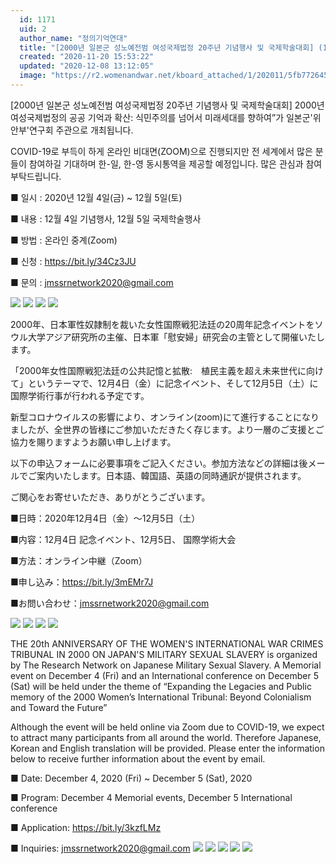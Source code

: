 ```yaml
---
  id: 1171
  uid: 2
  author_name: "정의기억연대"
  title: "[2000년 일본군 성노예전범 여성국제법정 20주년 기념행사 및 국제학술대회] (12.4~12.5 ZOOM) ENG/JPN"
  created: "2020-11-20 15:53:22"
  updated: "2020-12-08 13:12:05"
  image: "https://r2.womenandwar.net/kboard_attached/1/202011/5fb7726457f696316735.jpg"
---
```

\[2000년 일본군 성노예전범 여성국제법정 20주년 기념행사 및 국제학술대회\] 2000년 여성국제법정의 공공 기억과 확산: 식민주의를 넘어서 미래세대를 향하여”가 일본군'위안부'연구회 주관으로 개최됩니다.

COVID-19로 부득이 하게 온라인 비대면(ZOOM)으로 진행되지만 전 세계에서 많은 분들이 참여하길 기대하며 한-일, 한-영 동시통역을 제공할 예정입니다. 많은 관심과 참여 부탁드립니다. 

■ 일시 : 2020년 12월 4일(금) ~ 12월 5일(토)

■ 내용 : 12월 4일 기념행사, 12월 5일 국제학술행사

■ 방법 : 온라인 중계(Zoom)

■ 신청 : https://bit.ly/34Cz3JU

■ 문의 : jmssrnetwork2020@gmail.com

![](https://r2.womenandwar.net/kboard_attached/1/202011/5fb7726457f696316735.jpg) ![](https://r2.womenandwar.net/kboard_attached/1/202011/5fb7726453f786626106.jpg) ![](https://r2.womenandwar.net/kboard_attached/1/202011/5fb772644f74f4102775.jpg) ![](https://r2.womenandwar.net/kboard_attached/1/202011/5fb7726449f9b8099227.jpg)

2000年、日本軍性奴隷制を裁いた女性国際戦犯法廷の20周年記念イベントをソウル大学アジア研究所の主催、日本軍「慰安婦」研究会の主管として開催いたします。

「2000年女性国際戦犯法廷の公共記憶と拡散:　植民主義を超え未来世代に向けて」というテーマで、12月4日（金）に記念イベント、そして12月5日（土）に国際学術行事が行われる予定です。

新型コロナウイルスの影響により、オンライン(zoom)にて進行することになりましたが、全世界の皆様にご参加いただきたく存じます。より一層のご支援とご協力を賜りますようお願い申し上げます。

以下の申込フォームに必要事項をご記入ください。参加方法などの詳細は後メールでご案内いたします。日本語、韓国語、英語の同時通訳が提供されます。

ご関心をお寄せいただき、ありがとうございます。

■日時：2020年12月4日（金）〜12月5日（土）

■内容：12月4日 記念イベント、12月5日、 国際学術大会

■方法：オンライン中継（Zoom）

■申し込み：https://bit.ly/3mEMr7J

■お問い合わせ：jmssrnetwork2020@gmail.com

![](https://r2.womenandwar.net/kboard_attached/1/202011/5fb7729b497e67353135.jpg) ![](https://r2.womenandwar.net/kboard_attached/1/202011/5fb7729b3c5e45441342.jpg) ![](https://r2.womenandwar.net/kboard_attached/1/202011/5fb7729b3376a7643167.jpg) ![](https://r2.womenandwar.net/kboard_attached/1/202011/5fb7729b42ddf1534737.jpg)

THE 20th ANNIVERSARY OF THE WOMEN'S INTERNATIONAL WAR CRIMES TRIBUNAL IN 2000 ON JAPAN'S MILITARY SEXUAL SLAVERY is organized by The Research Network on Japanese Military Sexual Slavery. A Memorial event on December 4 (Fri) and an International conference on December 5 (Sat) will be held under the theme of “Expanding the Legacies and Public memory of the 2000 Women’s International Tribunal: Beyond Colonialism and Toward the Future”

Although the event will be held online via Zoom due to COVID-19, we expect to attract many participants from all around the world. Therefore Japanese, Korean and English translation will be provided. Please enter the information below to receive further information about the event by email.

■ Date: December 4, 2020 (Fri) ~ December 5 (Sat), 2020

■ Program: December 4 Memorial events, December 5 International conference

■ Application: https://bit.ly/3kzfLMz

■ Inquiries: jmssrnetwork2020@gmail.com 
 ![](https://r2.womenandwar.net/kboard_attached/1/202011/5fb772bab47697959972.jpg) ![](https://r2.womenandwar.net/kboard_attached/1/202011/5fb772baad5109842208.jpg) ![](https://r2.womenandwar.net/kboard_attached/1/202011/5fb772baa5e8b9728506.jpg) ![](https://r2.womenandwar.net/kboard_attached/1/202011/5fb772ba9ea1b2496779.jpg) ![](https://r2.womenandwar.net/kboard_attached/1/202011/5fb772ba950911536163.jpg)